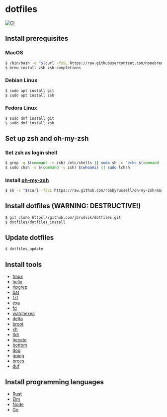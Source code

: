 # dotfiles

[![CI](https://github.com/jbrudvik/dotfiles/actions/workflows/ci.yml/badge.svg)](https://github.com/jbrudvik/dotfiles/actions/workflows/ci.yml)

## Install prerequisites

### MacOS

```sh
$ /bin/bash -c "$(curl -fsSL https://raw.githubusercontent.com/Homebrew/install/HEAD/install.sh)"
$ brew install zsh zsh-completions
```

### Debian Linux

```sh
$ sudo apt install git
$ sudo apt install zsh
```

### Fedora Linux

```sh
$ sudo dnf install git
$ sudo dnf install zsh
```

## Set up zsh and oh-my-zsh

### Set zsh as login shell

```sh
$ grep -q $(command -v zsh) /etc/shells || sudo sh -c "echo $(command -v zsh) >> /etc/shells"
$ sudo chsh -s $(command -v zsh) $(whoami) || sudo lchsh
```

### Install [oh-my-zsh](https://ohmyz.sh)

```sh
$ sh -c "$(curl -fsSL https://raw.github.com/robbyrussell/oh-my-zsh/master/tools/install.sh)"
```

## Install dotfiles (WARNING: DESTRUCTIVE!)

```sh
$ git clone https://github.com/jbrudvik/dotfiles.git
$ dotfiles/dotfiles_install
```

## Update dotfiles

```sh
$ dotfiles_update
```

## Install tools

- [tmux](https://github.com/tmux/tmux/wiki/Installing)
- [helix](https://docs.helix-editor.com/install.html)
- [ripgrep](https://github.com/BurntSushi/ripgrep#installation)
- [bat](https://github.com/sharkdp/bat#installation)
- [fzf](https://github.com/junegunn/fzf#installation)
- [exa](https://github.com/ogham/exa#installation)
- [fd](https://github.com/sharkdp/fd#installation)
- [watchexec](https://github.com/watchexec/watchexec#install)
- [delta](https://github.com/dandavison/delta#get-started)
- [broot](https://dystroy.org/broot/install/)
- [xh](https://github.com/ducaale/xh#installation)
- [tldr](https://github.com/tldr-pages/tldr)
- [hecate](https://github.com/evanmiller/hecate)
- [bottom](https://github.com/ClementTsang/bottom#installation)
- [dog](https://github.com/ogham/dog#installation)
- [gping](https://github.com/orf/gping#install-cd)
- [procs](https://github.com/dalance/procs#installation)
- [duf](https://github.com/muesli/duf#installation)

## Install programming languages

- [Rust](https://www.rust-lang.org/tools/install)
- [Elm](https://guide.elm-lang.org/install/elm.html)
- [Node](https://github.com/tj/n)
- [Go](https://go.dev/doc/install)
